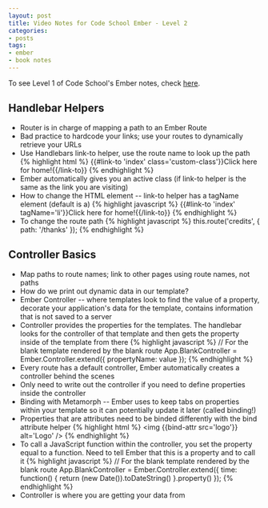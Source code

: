 ```yaml
---
layout: post
title: Video Notes for Code School Ember - Level 2
categories:
- posts
tags:
- ember
- book notes
---
```


To see Level 1 of Code School's Ember notes, check [here](http://landonmarder.com/posts/2014/05/23/code-school-ember-level-1.html).

Handlebar Helpers
---
- Router is in charge of mapping a path to an Ember Route
- Bad practice to hardcode your links; use your routes to dynamically retrieve your URLs
- Use Handlebars link-to helper, use the route name to look up the path
{% highlight html %}
{{#link-to 'index' class='custom-class'}}Click here for home!{{/link-to}}
{% endhighlight %}
- Ember automatically gives you an active class (if link-to helper is the same as the link you are visiting)
- How to change the HTML element -- link-to helper has a tagName element (default is a)
{% highlight javascript %}
{{#link-to 'index' tagName='li'}}Click here for home!{{/link-to}}
{% endhighlight %}
- To change the route path
{% highlight javascript %}
this.route('credits', { path: '/thanks' });
{% endhighlight %}

Controller Basics
---
- Map paths to route names; link to other pages using route names, not paths
- How do we print out dynamic data in our template?
- Ember Controller -- where templates look to find the value of a property,
decorate your application's data for the template, contains information that is not saved to a server
- Controller provides the properties for the templates. The handlebar looks for the controller of that
template and then gets the property inside of the template from there
{% highlight javascript %}
// For the blank template rendered by the blank route
App.BlankController = Ember.Controller.extend({
  propertyName: value
});
{% endhighlight %}
- Every route has a default controller, Ember automatically creates a controller behind the scenes
- Only need to write out the controller if you need to define properties inside the controller
- Binding with Metamorph -- Ember uses to keep tabs on properties within your template so it
can potentially update it later (called binding!)
- Properties that are attributes need to be binded differently with the bind attribute helper
{% highlight html %}
<img {{bind-attr src='logo'}} alt='Logo' />
{% endhighlight %}
- To call a JavaScript function within the controller, you set the property equal to a function.
Need to tell Ember that this is a property and to call it
{% highlight javascript %}
// For the blank template rendered by the blank route
App.BlankController = Ember.Controller.extend({
  time: function() {
    return (new Date()).toDateString()
  }.property()
});
{% endhighlight %}
- Controller is where you are getting your data from
